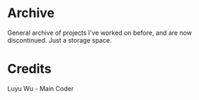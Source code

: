 # Archive

General archive of projects I've worked on before, and are now discontinued. Just a storage space.

# Credits
Luyu Wu - Main Coder